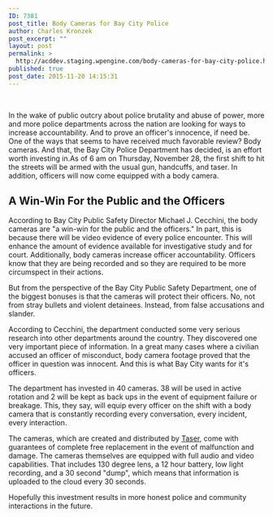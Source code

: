 ```yaml
---
ID: 7381
post_title: Body Cameras for Bay City Police
author: Charles Kronzek
post_excerpt: ""
layout: post
permalink: >
  http://acddev.staging.wpengine.com/body-cameras-for-bay-city-police.html
published: true
post_date: 2015-11-20 14:15:31
---
```

&nbsp;

<span style="font-weight: 400;">In the wake of public outcry about police brutality and abuse of power, more and more police departments across the nation are looking for ways to increase accountability. And to prove an officer's innocence, if need be. One of the ways that seems to have received much favorable review? Body cameras. And that, the Bay City Police Department has decided, is an effort worth investing in.</span><!--more--><span style="font-weight: 400;">As of 6 am on Thursday, November 28, the first shift to hit the streets will be armed with the usual gun, handcuffs, and taser. In addition, officers will now come equipped with a body camera. </span>
<h2>A Win-Win For the Public and the Officers</h2>
<span style="font-weight: 400;">According to </span><span style="font-weight: 400;">Bay City Public Safety Director Michael J. Cecchini, the body cameras are "a win-win for the public and the officers." In part, this is because there will be video evidence of every police encounter. This will enhance the amount of evidence available for investigative study and for court. Additionally, body cameras increase officer accountability. Officers know that they are being recorded and so they are required to be more circumspect in their actions.</span>

But from the perspective of the Bay City Public Safety Department, one of the biggest bonuses is that the cameras will protect their officers. No, not from stray bullets and violent detainees. Instead, from false accusations and slander.

<span style="font-weight: 400;">According to Cecchini, the department conducted some very serious research into other departments around the country. They discovered one very important piece of information. In a great many cases where a civilian accused an officer of misconduct, body camera footage proved that the officer in question was innocent. And this is what Bay City wants for it's officers.</span>

<span style="font-weight: 400;">The department has invested in 40 cameras. 38 will be used in active rotation and 2 will be kept as back ups in the event of equipment failure or breakage. This, they say, will equip every officer on the shift with a body camera that is constantly recording every conversation, every incident, every interaction.  </span>

<span style="font-weight: 400;">The cameras, which are created and distributed by <a href="https://www.taser.com/" target="_blank">Taser</a>, come with guarantees of complete free replacement in the event of malfunction and damage. The cameras themselves are equipped with full audio and video capabilities. That includes 130 degree lens, a 12 hour battery, low light recording, and a 30 second "dump", which means that information is uploaded to the cloud every 30 seconds.</span>

<span style="font-weight: 400;">Hopefully this investment results in more honest police and community interactions in the future.</span>